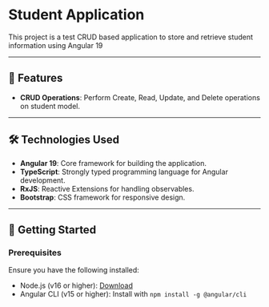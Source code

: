 # Student Application

This project is a test CRUD based application to store and retrieve student information using Angular 19

---

## 📝 Features

- **CRUD Operations**: Perform Create, Read, Update, and Delete operations on student model.
---

## 🛠️ Technologies Used

- **Angular 19**: Core framework for building the application.
- **TypeScript**: Strongly typed programming language for Angular development.
- **RxJS**: Reactive Extensions for handling observables.
- **Bootstrap**: CSS framework for responsive design.

---

## 🚀 Getting Started

### Prerequisites

Ensure you have the following installed:
- Node.js (v16 or higher): [Download](https://nodejs.org/)
- Angular CLI (v15 or higher): Install with `npm install -g @angular/cli`
